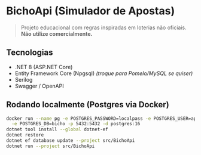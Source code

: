 # BichoApi (Simulador de Apostas)

> Projeto educacional com regras inspiradas em loterias não oficiais. **Não utilize comercialmente.**

## Tecnologias
- .NET 8 (ASP.NET Core)
- Entity Framework Core (Npgsql) *(troque para Pomelo/MySQL se quiser)*
- Serilog
- Swagger / OpenAPI

## Rodando localmente (Postgres via Docker)
```bash
docker run --name pg -e POSTGRES_PASSWORD=localpass -e POSTGRES_USER=appuser \
  -e POSTGRES_DB=bicho -p 5432:5432 -d postgres:16
dotnet tool install --global dotnet-ef
dotnet restore
dotnet ef database update --project src/BichoApi
dotnet run --project src/BichoApi
